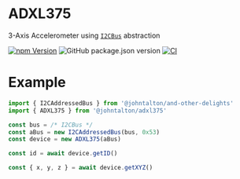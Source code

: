 # ADXL375

3-Axis Accelerometer using [`I2CBus`](https://github.com/johntalton/and-other-delights) abstraction

[![npm Version](http://img.shields.io/npm/v/@johntalton/adxl375.svg)](https://www.npmjs.com/package/@johntalton/adxl375)
![GitHub package.json version](https://img.shields.io/github/package-json/v/johntalton/adxl375)
[![CI](https://github.com/johntalton/adxl375/actions/workflows/CI.yml/badge.svg)](https://github.com/johntalton/adxl375/actions/workflows/CI.yml)

# Example

```javascript
import { I2CAddressedBus } from '@johntalton/and-other-delights'
import { ADXL375 } from '@johntalton/adxl375'

const bus = /* I2CBus */
const aBus = new I2CAddressedBus(bus, 0x53)
const device = new ADXL375(aBus)

const id = await device.getID()

const { x, y, z } = await device.getXYZ()

```